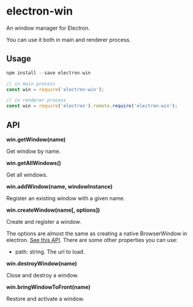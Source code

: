 # electron-win

An window manager for Electron.

You can use it both in main and renderer process.

## Usage

```javascript
npm install --save electron-win

// in main process
const win = require('electron-win');

// in renderer process
const win = require('electron').remote.require('electron-win');
```

## API

**win.getWindow(name)**

Get window by name.

**win.getAllWindows()**

Get all windows.

**win.addWindow(name, windowInstance)**

Register an existing window with a given name.

**win.createWindow(name[, options])**

Create and register a window.

The options are almost the same as creating a native BrowserWindow in electron. [See this API](https://electron.atom.io/docs/api/browser-window/). There are some other properties you can use:

- path: string. The url to load.

**win.destroyWindow(name)**

Close and destroy a window.

**win.bringWindowToFront(name)**

Restore and activate a window.